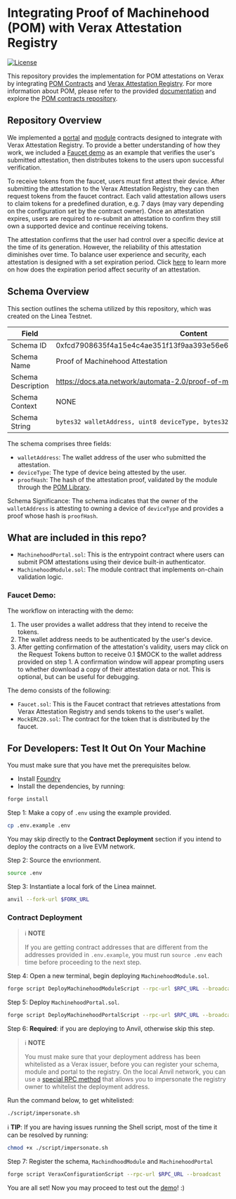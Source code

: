 # Integrating Proof of Machinehood (POM) with Verax Attestation Registry

[![License](https://img.shields.io/badge/license-GPL3.0-green.svg)](LICENSE)

This repository provides the implementation for POM attestations on Verax by integrating [POM Contracts](https://github.com/automata-network/proof-of-machinehood-contracts) and [Verax Attestation Registry](https://github.com/Consensys/linea-attestation-registry). For more information about POM, please refer to the provided [documentation]((https://docs.ata.network/automata-2.0/proof-of-machinehood)) and explore the [POM contracts repository](https://github.com/automata-network/proof-of-machinehood-contracts).

## Repository Overview
We implemented a [portal](https://docs.ver.ax/verax-documentation/core-concepts/portals) and [module](https://docs.ver.ax/verax-documentation/core-concepts/modules) contracts designed to integrate with Verax Attestation Registry. To provide a better understanding of how they work, we included a [Faucet demo](./src/examples//00_faucet/) as an example that verifies the user's submitted attestation, then distributes tokens to the users upon successful verification.

To receive tokens from the faucet, users must first attest their device. After submitting the attestation to the Verax Attestation Registry, they can then request tokens from the faucet contract. Each valid attestation allows users to claim tokens for a predefined duration, e.g. 7 days (may vary depending on the configuration set by the contract owner). Once an attestation expires, users are required to re-submit an attestation to confirm they still own a supported device and continue receiving tokens.

The attestation confirms that the user had control over a specific device at the time of its generation. However, the reliability of this attestation diminishes over time. To balance user experience and security, each attestation is designed with a set expiration period. Click [here](https://github.com/automata-network/proof-of-machinehood-contracts#does-the-attestation-prove-that-users-owns-the-device) to learn more on how does the expiration period affect security of an attestation.

## Schema Overview
This section outlines the schema utilized by this repository, which was created on the Linea Testnet.

| Field | Content |
| ---- | ---- |
| Schema ID | 0xfcd7908635f4a15e4c4ae351f13f9aa393e56e67aca82e5ffd3cf5c463464ee7 |
| Schema Name | Proof of Machinehood Attestation |
| Schema Description | https://docs.ata.network/automata-2.0/proof-of-machinehood |
| Schema Context | NONE |
| Schema String | `bytes32 walletAddress, uint8 deviceType, bytes32 proofHash` |

The schema comprises three fields:
- `walletAddress`: The wallet address of the user who submitted the attestation.
- `deviceType`: The type of device being attested by the user.
- `proofHash`: The hash of the attestation proof, validated by the module through the [POM Library](https://github.com/automata-network/proof-of-machinehood-contracts).

Schema Significance: The schema indicates that the owner of the `walletAddress` is attesting to owning a device of `deviceType` and provides a proof whose hash is `proofHash`.

## What are included in this repo?
- `MachinehoodPortal.sol`: This is the entrypoint contract where users can submit POM attestations using their device built-in authenticator.
- `MachinehoodModule.sol`: The module contract that implements on-chain validation logic.

### Faucet Demo:
The workflow on interacting with the demo:
1. The user provides a wallet address that they intend to receive the tokens.
2. The wallet address needs to be authenticated by the user's device.
3. After getting confirmation of the attestation's validity, users may click on the Request Tokens button to receive 0.1 $MOCK to the wallet address provided on step 1. A confirmation window will appear prompting users to whether download a copy of their attestation data or not. This is optional, but can be useful for debugging.

The demo consists of the following:
- `Faucet.sol`: This is the Faucet contract that retrieves attestations from Verax Attestation Registry and sends tokens to the user's wallet.
- `MockERC20.sol`: The contract for the token that is distributed by the faucet.

## For Developers: Test It Out On Your Machine

You must make sure that you have met the prerequisites below.

- Install [Foundry](https://book.getfoundry.sh/getting-started/installation)
- Install the dependencies, by running:

```bash
forge install
```

Step 1: Make a copy of `.env` using the example provided.

```bash
cp .env.example .env
```

You may skip directly to the **Contract Deployment** section if you intend to deploy the contracts on a live EVM network.

Step 2: Source the envrionment.

```bash
source .env
```

Step 3: Instantiate a local fork of the Linea mainnet.

```bash
anvil --fork-url $FORK_URL
```

### Contract Deployment

> ℹ️ **NOTE**
> 
> If you are getting contract addresses that are different from the addresses provided in `.env.example`,
> you must run `source .env` each time before proceeding to the next step.

Step 4: Open a new terminal, begin deploying `MachinehoodModule.sol`.

```bash
forge script DeployMachinehoodModuleScript --rpc-url $RPC_URL --broadcast
```

Step 5: Deploy `MachinehoodPortal.sol`.

```bash
forge script DeployMachinehoodPortalScript --rpc-url $RPC_URL --broadcast
```

Step 6: **Required**: if you are deploying to Anvil, otherwise skip this step.

> ℹ️ **NOTE**
> 
> You must make sure that your deployment address has been whitelisted as a Verax issuer, before you can
> register your schema, module and portal to the registry.
> On the local Anvil network, you can use a [special RPC method](https://book.getfoundry.sh/reference/anvil/#custom-methods) that allows you to impersonate the registry owner to whitelist the deployment address.

Run the command below, to get whitelisted:

```bash
./script/impersonate.sh
```

ℹ️ **TIP**: If you are having issues running the Shell script, most of the time it can be resolved by running:

```bash
chmod +x ./script/impersonate.sh
```

Step 7: Register the schema, `MachindhoodModule` and `MachinehoodPortal`

```bash
forge script VeraxConfigurationScript --rpc-url $RPC_URL --broadcast
```

You are all set! Now you may proceed to test out the [demo](./src/examples/00_faucet/)! :)